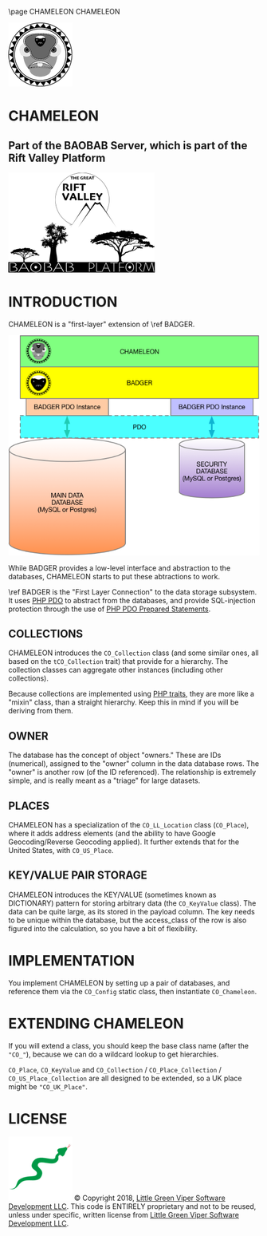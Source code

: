 \page CHAMELEON CHAMELEON

![CHAMELEON](images/CHAMELEON.png)

CHAMELEON
======

Part of the BAOBAB Server, which is part of the Rift Valley Platform
--------------------------------------------------------------------
![BAOBAB Server and The Rift Valley Platform](images/BothLogos.png)

INTRODUCTION
============
CHAMELEON is a "first-layer" extension of \ref BADGER.

![CHAMELEON Diagram](images/CHAMELEONLayers.png)

While BADGER provides a low-level interface and abstraction to the databases, CHAMELEON starts to put these abtractions to work.

\ref BADGER is the "First Layer Connection" to the data storage subsystem. It uses [PHP PDO](http://php.net/manual/en/book.pdo.php) to abstract from the databases, and provide SQL-injection protection through the use of [PHP PDO Prepared Statements](http://php.net/manual/en/pdo.prepared-statements.php).

COLLECTIONS
-----------

CHAMELEON introduces the `CO_Collection` class (and some similar ones, all based on the `tCO_Collection` trait) that provide for a hierarchy. The collection classes can aggregate other instances (including other collections).

Because collections are implemented using [PHP traits](http://php.net/manual/en/language.oop5.traits.php), they are more like a "mixin" class, than a straight hierarchy. Keep this in mind if you will be deriving from them.

OWNER
-----

The database has the concept of object "owners." These are IDs (numerical), assigned to the "owner" column in the data database rows. The "owner" is another row (of the ID referenced). The relationship is extremely simple, and is really meant as a "triage" for large datasets.

PLACES
------

CHAMELEON has a specialization of the `CO_LL_Location` class (`CO_Place`), where it adds address elements (and the ability to have Google Geocoding/Reverse Geocoding applied). It further extends that for the United States, with `CO_US_Place`.

KEY/VALUE PAIR STORAGE
----------------------

CHAMELEON introduces the KEY/VALUE (sometimes known as DICTIONARY) pattern for storing arbitrary data (the `CO_KeyValue` class). The data can be quite large, as its stored in the payload column. The key needs to be unique within the database, but the access_class of the row is also figured into the calculation, so you have a bit of flexibility.

IMPLEMENTATION
==============

You implement CHAMELEON by setting up a pair of databases, and reference them via the `CO_Config` static class, then instantiate `CO_Chameleon`.

EXTENDING CHAMELEON
===================

If you will extend a class, you should keep the base class name (after the `"CO_"`), because we can do a wildcard lookup to get hierarchies.

`CO_Place`, `CO_KeyValue` and `CO_Collection` / `CO_Place_Collection` / `CO_US_Place_Collection` are all designed to be extended, so a UK place might be `"CO_UK_Place"`.

LICENSE
=======

![Little Green Viper Software Development LLC](images/viper.png)
© Copyright 2018, [Little Green Viper Software Development LLC](https://littlegreenviper.com).
This code is ENTIRELY proprietary and not to be reused, unless under specific, written license from [Little Green Viper Software Development LLC](https://littlegreenviper.com).
